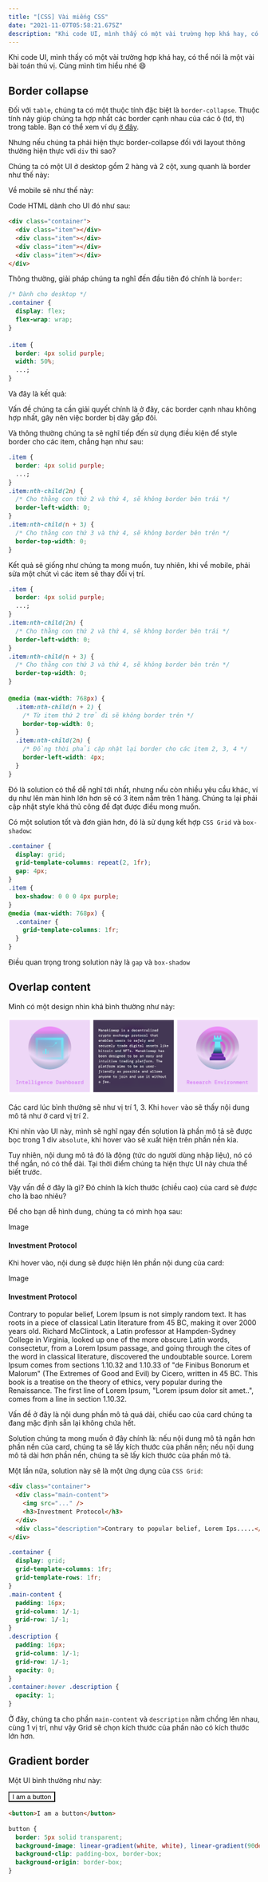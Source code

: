 ```yaml
---
title: "[CSS] Vài miếng CSS"
date: "2021-11-07T05:58:21.675Z"
description: "Khi code UI, mình thấy có một vài trường hợp khá hay, có thể nói là một vài bài toán thú vị. Cùng mình tìm hiểu nhé 😄"
---
```


Khi code UI, mình thấy có một vài trường hợp khá hay, có thể nói là một vài bài toán thú vị. Cùng mình tìm hiểu nhé 😄

## Border collapse

Đối với `table`, chúng ta có một thuộc tính đặc biệt là `border-collapse`. Thuộc tính này giúp chúng ta hợp nhất các border cạnh nhau của các ô (td, th) trong table. Bạn có thể xem ví dụ [ở đây](https://developer.mozilla.org/en-US/docs/Web/CSS/border-collapse).

Nhưng nếu chúng ta phải hiện thực border-collapse đối với layout thông thường hiện thực với `div` thì sao?

Chúng ta có một UI ở desktop gồm 2 hàng và 2 cột, xung quanh là border như thế này:

<div class="p-6 mb-10 overflow-hidden rounded-lg bg-gradient-to-r from-blue-50 to-blue-100">
  <div class="grid grid-cols-2 grid-rows-2 gap-[4px]">
    <div class="w-full h-16 bg-green-100 border-green-500 shadow-border-collapse"></div>
    <div class="w-full h-16 bg-green-100 border-green-500 shadow-border-collapse"></div>
    <div class="w-full h-16 bg-green-100 border-green-500 shadow-border-collapse"></div>
    <div class="w-full h-16 bg-green-100 border-green-500 shadow-border-collapse"></div>
  </div>
</div>

Về mobile sẽ như thế này:

<div class="p-6 mb-10 overflow-hidden rounded-lg bg-gradient-to-r from-blue-50 to-blue-100">
  <div class="grid grid-cols-1 grid-rows-2 gap-[4px]">
    <div class="h-16 bg-green-100 shadow-border-collapse"></div>
    <div class="h-16 bg-green-100 shadow-border-collapse"></div>
    <div class="h-16 bg-green-100 shadow-border-collapse"></div>
    <div class="h-16 bg-green-100 shadow-border-collapse"></div>
  </div>
</div>

Code HTML dành cho UI đó như sau:

```html
<div class="container">
  <div class="item"></div>
  <div class="item"></div>
  <div class="item"></div>
  <div class="item"></div>
</div>
```

Thông thường, giải pháp chúng ta nghĩ đến đầu tiên đó chính là `border`:

```css
/* Dành cho desktop */
.container {
  display: flex;
  flex-wrap: wrap;
}

.item {
  border: 4px solid purple;
  width: 50%;
  ...;
}
```

Và đây là kết quả:

<div class="p-6 mb-10 overflow-hidden rounded-lg bg-gradient-to-r from-blue-50 to-blue-100">
  <div class="flex flex-wrap">
    <div class="w-1/2 h-16 bg-green-100 border-4 border-purple-500"></div>
    <div class="w-1/2 h-16 bg-green-100 border-4 border-purple-500"></div>
    <div class="w-1/2 h-16 bg-green-100 border-4 border-purple-500"></div>
    <div class="w-1/2 h-16 bg-green-100 border-4 border-purple-500"></div>
  </div>
</div>

Vấn đề chúng ta cần giải quyết chính là ở đây, các border cạnh nhau không hợp nhất, gây nên việc border bị dày gấp đôi.

Và thông thường chúng ta sẽ nghĩ tiếp đến sử dụng điều kiện để style border cho các item, chẳng hạn như sau:

```css
.item {
  border: 4px solid purple;
  ...;
}
.item:nth-child(2n) {
  /* Cho thằng con thứ 2 và thứ 4, sẽ không border bên trái */
  border-left-width: 0;
}
.item:nth-child(n + 3) {
  /* Cho thằng con thứ 3 và thứ 4, sẽ không border bên trên */
  border-top-width: 0;
}
```

Kết quả sẽ giống như chúng ta mong muốn, tuy nhiên, khi về mobile, phải sửa một chút vì các item sẽ thay đổi vị trí.

```css
.item {
  border: 4px solid purple;
  ...;
}
.item:nth-child(2n) {
  /* Cho thằng con thứ 2 và thứ 4, sẽ không border bên trái */
  border-left-width: 0;
}
.item:nth-child(n + 3) {
  /* Cho thằng con thứ 3 và thứ 4, sẽ không border bên trên */
  border-top-width: 0;
}

@media (max-width: 768px) {
  .item:nth-child(n + 2) {
    /* Từ item thứ 2 trở đi sẽ không border trên */
    border-top-width: 0;
  }
  .item:nth-child(2n) {
    /* Đồng thời phải cập nhật lại border cho các item 2, 3, 4 */
    border-left-width: 4px;
  }
}
```

Đó là solution có thể dễ nghĩ tới nhất, nhưng nếu còn nhiều yêu cầu khác, ví dụ như lên màn hình lớn hơn sẽ có 3 item nằm trên 1 hàng. Chúng ta lại phải cập nhật style khá thủ công để đạt được điều mong muốn.

Có một solution tốt và đơn giản hơn, đó là sử dụng kết hợp `CSS Grid` và `box-shadow`:

```css
.container {
  display: grid;
  grid-template-columns: repeat(2, 1fr);
  gap: 4px;
}
.item {
  box-shadow: 0 0 0 4px purple;
}
@media (max-width: 768px) {
  .container {
    grid-template-columns: 1fr;
  }
}
```

Điều quan trọng trong solution này là `gap` và `box-shadow`

## Overlap content

Mình có một design nhìn khá bình thường như này:

![Overlap](./overlap-2.png)

Các card lúc bình thường sẽ như vị trí 1, 3. Khi `hover` vào sẽ thấy nội dung mô tả như ở card vị trí 2.

Khi nhìn vào UI này, mình sẽ nghĩ ngay đến solution là phần mô tả sẽ được bọc trong 1 div `absolute`, khi hover vào sẽ xuất hiện trên phần nền kia.

Tuy nhiên, nội dung mô tả đó là động (tức do người dùng nhập liệu), nó có thể ngắn, nó có thể dài. Tại thời điểm chúng ta hiện thực UI này chưa thể biết trước.

Vậy vấn đề ở đây là gì? Đó chính là kích thước (chiều cao) của card sẽ được cho là bao nhiêu?

Để cho bạn dễ hình dung, chúng ta có minh họa sau:

<div class="p-6 mb-10 overflow-hidden rounded-lg bg-gradient-to-r from-blue-50 to-blue-100 max-w-[320px] mx-auto">
  <div class="flex flex-col items-center p-4 bg-pink-300">
    <div class="flex items-center justify-center w-[200px] h-[200px] bg-green-400">
    Image
    </div>
    <h4 class="mt-4">Investment Protocol</h4>
  </div>
</div>

Khi hover vào, nội dung sẽ được hiện lên phần nội dung của card:

<div class="p-6 mb-10 overflow-hidden rounded-lg bg-gradient-to-r from-blue-50 to-blue-100 max-w-[320px] mx-auto">
  <div class="relative flex flex-col items-center p-4 overflow-hidden bg-pink-300">
    <div class="flex items-center justify-center w-[200px] h-[200px] bg-green-400">
    Image
    </div>
    <h4 class="mt-4">Investment Protocol</h4>
    <div class="absolute inset-0 p-4 bg-purple-500 bg-opacity-80">
      Contrary to popular belief, Lorem Ipsum is not simply random text. It has roots in a piece of classical Latin literature from 45 BC, making it over 2000 years old. Richard McClintock, a Latin professor at Hampden-Sydney College in Virginia, looked up one of the more obscure Latin words, consectetur, from a Lorem Ipsum passage, and going through the cites of the word in classical literature, discovered the undoubtable source. Lorem Ipsum comes from sections 1.10.32 and 1.10.33 of "de Finibus Bonorum et Malorum" (The Extremes of Good and Evil) by Cicero, written in 45 BC. This book is a treatise on the theory of ethics, very popular during the Renaissance. The first line of Lorem Ipsum, "Lorem ipsum dolor sit amet..", comes from a line in section 1.10.32.

  </div>

  </div>
</div>

Vấn đề ở đây là nội dung phần mô tả quá dài, chiều cao của card chúng ta đang mặc định sẵn lại không chứa hết.

Solution chúng ta mong muốn ở đây chính là: nếu nội dung mô tả ngắn hơn phần nền của card, chúng ta sẽ lấy kích thước của phần nền; nếu nội dung mô tả dài hơn phần nền, chúng ta sẽ lấy kích thước của phần mô tả.

Một lần nữa, solution này sẽ là một ứng dụng của `CSS Grid`:

```html
<div class="container">
  <div class="main-content">
    <img src="..." />
    <h3>Investment Protocol</h3>
  </div>
  <div class="description">Contrary to popular belief, Lorem Ips.....</div>
</div>
```

```css
.container {
  display: grid;
  grid-template-columns: 1fr;
  grid-template-rows: 1fr;
}
.main-content {
  padding: 16px;
  grid-column: 1/-1;
  grid-row: 1/-1;
}
.description {
  padding: 16px;
  grid-column: 1/-1;
  grid-row: 1/-1;
  opacity: 0;
}
.container:hover .description {
  opacity: 1;
}
```

Ở đây, chúng ta cho phần `main-content` và `description` nằm chồng lên nhau, cùng 1 vị trí, như vậy Grid sẽ chọn kích thước của phần nào có kích thước lớn hơn.

## Gradient border

Một UI bình thường như này:

<div class="flex items-center justify-center p-6 mx-auto mb-10 overflow-hidden rounded-lg bg-gradient-to-r from-blue-50 to-blue-100">
  <button style="background: linear-gradient(white, white) padding-box, linear-gradient(90deg, darkblue, darkorchid) border-box"
   class="p-4 bg-white border-[5px] border-transparent rounded-full cursor-pointer"> I am a button </button>

</div>

```html
<button>I am a button</button>
```

```css
button {
  border: 5px solid transparent;
  background-image: linear-gradient(white, white), linear-gradient(90deg, darkblue, darkorchid);
  background-clip: padding-box, border-box;
  background-origin: border-box;
}
```

<!-- ## Gradient underline hover -->
